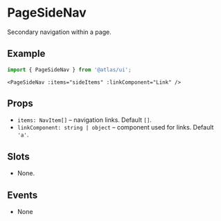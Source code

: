 # PageSideNav

Secondary navigation within a page.

## Example
```ts
import { PageSideNav } from '@atlas/ui';
```

```vue
<PageSideNav :items="sideItems" :linkComponent="Link" />
```

## Props
- `items: NavItem[]` – navigation links. Default `[]`.
- `linkComponent: string | object` – component used for links. Default `'a'`.

## Slots
- None.

## Events
- None

